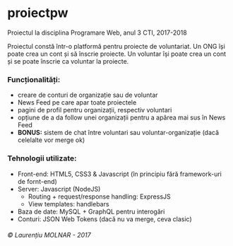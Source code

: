 # proiectpw
Proiectul la disciplina Programare Web, anul 3 CTI, 2017-2018

Proiectul constă într-o platformă pentru proiecte de voluntariat. Un ONG își poate crea un cont și să înscrie proiecte. Un voluntar își poate crea un cont și se poate înscrie ca voluntar la proiecte.

### Funcționalități:
+ creare de conturi de organizație sau de voluntar
+ News Feed pe care apar toate proiectele
+ pagini de profil pentru organizații, respectiv voluntari
+ opțiune de a da follow unei organizații pentru a apărea mai sus în News Feed
+ __BONUS:__ sistem de chat între voluntari sau voluntar-organizație (dacă celelalte vor merge ok)

### Tehnologii utilizate:
+ Front-end: HTML5, CSS3 & Javascript (în principiu fără framework-uri de fornt-end)
+ Server: Javascript (NodeJS)
  + Routing + request/response handling: ExpressJS
  + View templates: handlebars
+ Baza de date: MySQL + GraphQL pentru interogări
+ Conturi: JSON Web Tokens (dacă nu va merge, ceva clasic)

###### &copy; Laurențiu MOLNAR - 2017
